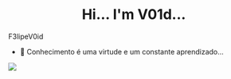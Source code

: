 <h1 align="center">Hi... I'm V01d...</h1>
F3lipeV0id



- 💬 Conhecimento é uma virtude e um constante aprendizado...




<picture>
<source 
  srcset="https://github-readme-stats.vercel.app/api?username=F3lipeV0id&show_icons=true&theme=dark"
  media="(prefers-color-scheme: dark)"
/>
<source
  srcset="https://github-readme-stats.vercel.app/api?username=F3lipeV0id&show_icons=true"
  media="(prefers-color-scheme: light), (prefers-color-scheme: no-preference)"
/>
<img src="https://github-readme-stats.vercel.app/api?username=F3lipeV0id&show_icons=true" />
</picture>



